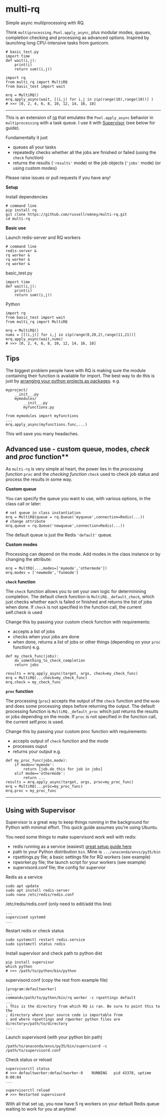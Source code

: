 # multi-rq
Simple async multiprocessing with RQ.

Think `multiprocessing.Pool.apply_async`, plus modular modes, queues, completion checking and processing as advanced options. Inspired by launching long CPU-intensive tasks from gunicorn.

```
# basic_test.py
import time
def wait(i,j):
    print(i)
    return sum((i,j))
```
```
import rq
from multi_rq import MultiRQ
from basic_test import wait

mrq = MultiRQ()
mrq.apply_async(wait, [(i,j) for i,j in zip(range(10),range(10))] )
# >>> [0, 2, 4, 6, 8, 10, 12, 14, 16, 18]
```

---

This is an extension of [rq](https://github.com/rq/rq) that emulates the `Pool.apply_async` behavior in `multiprocessing` with a task queue. I use it with [Supervisor](http://supervisord.org/) (see below for guide).

Fundamentally it just 
- queues all your tasks
- repeatedly checks whether all the jobs are finished or failed (using the `check` function)
- returns the results (`'results'` mode) or the job objects (`'jobs'` mode) (or using custom modes)

Please raise issues or pull requests if you have any!

**Setup**

Install dependencies
```
# command line
pip install rq
git clone https://github.com/russellromney/multi-rq.git
cd multi-rq
```

**Basic use**

Launch redis-server and RQ workers
``` 
# command line
redis-server &
rq worker &
rq worker &
rq worker &
```
basic_test.py
```
import time
def wait(i,j):
    print(i)
    return sum((i,j))
```
Python
```
import rq
from basic_test import wait
from multi_rq import MultiRQ

mrq = MultiRQ()
nums = [[(i,j)] for i,j in zip(range(0,20,2),range(11,21))]
mrq.apply_async(wait,nums)
# >>> [0, 2, 4, 6, 8, 10, 12, 14, 16, 18]
```

## Tips

The biggest problem people have with RQ is making sure the module containing their function is available for import. The best way to do this is just by [arranging your python projects as packages](https://stackoverflow.com/questions/7732685/python-local-modules). e.g.
```
myproject/
    __init__.py
    mymodules/
        __init__.py
        myfunctions.py
```
```
from mymodules import myfunctions
...
mrq.apply_async(myfunctions.func,...)
```

This will save you many headaches.

## Advanced use - custom queue, modes, _check_ and _proc_ function**

As `multi-rq` is very simple at heart, the power lies in the _processing function_ `proc` and the _checking function_ `check` used to check job status and process the results in some way.

**Custom queue**

You can specify the queue you want to use, with various options, in the class call or later: 
```
# set queue in class instantiation
mrq = MultiRQ(queue = rq.Queue('myqueue',connection=Redis(...))
# change attribute
mrq.queue = rq.Queue('newqueue',connection=Redis(...))
```
The default queue is just the Redis `'default'` queue.

**Custom modes**

Processing can depend on the mode. Add modes in the class instance or by changing the attribute:
```
mrq = MultRQ(...,modes=['mymode','othermode'])
mrq.modes = ['newmode','funmode']
```

**`check` function**

The `check` function allows you to set your own logic for determinining completion. The default check function is `MultiRQ._default_check`, which just checks whether each is failed or finished and returns the list of jobs when done. If `check` is not specified in the function call, the current self.check is used

Change this by passing your custom check function with requirements:
- accepts a list of jobs
- checks when your jobs are done
- when done, returns a list of jobs or other things (depending on your `proc` function)
e.g.
```
def my_check_func(jobs):
    do_something_to_check_completion
    return jobs

results = mrq.apply_async(target, args, check=my_check_func)
mrq = MultiRQ(...check=my_check_func)
mrq.check = my_check_func
```

**`proc` function**

The processing (`proc`) accepts the output of the `check` function and the `mode` and does some processing steps before returning the output. The default processing function is `MultiRQ._default_proc` which just returns the results or jobs depending on the mode. If `proc` is not specified in the function call, the current self.proc is used.

Change this by passing your custom proc function with requirements:
- accepts output of `check` function and the mode
- processes ouput
- returns your output
e.g.
```
def my_proc_func(jobs,mode):
    if mode=='mymode':
        return [job.do_this for job in jobs]
    elif mode=='othermode':
        return ...
results = mrq.apply_async(target, args, proc=my_proc_func)
mrq = MultiRQ(...proc=my_proc_func)
mrq.proc = my_proc_func
```
---
## Using with Supervisor

Supervisor is a great way to keep things running in the background for Python with minimal effort. This quick guide assumes you're using Ubuntu.

You need some things to make supervisord work well with redis:
- redis running as a service (easiest) [great setup guide here](https://www.digitalocean.com/community/tutorials/how-to-install-and-secure-redis-on-ubuntu-18-04)
- path to your Python distribution `bin`. Mine is `.../anaconda/envs/py35/bin`
- rqsettings.py file; a basic settings file for RQ workers (see example)
- rqworker.py file; the launch script for your workers (see example)
- supervisord.conf file; the config for supervior

Redis as a service
```
sudo apt update
sudo apt install redis-server
sudo nano /etc/redis/redis.conf
```
/etc/redis/redis.conf (only need to edit/add this line)
```
...
supervised systemd
...
```
Restart redis or check status
```
sudo systemctl restart redis.service
sudo systemctl status redis
```

Install supervisor and check path to python dist
```
pip install supervisor
which python
# >>> /path/to/python/bin/python
```
supervisord.conf (copy the rest from example file)
```
[program:defaultworker]
...
command=/path/to/python/bin/rq worker -c rqsettings default
...
; This is the directory from which RQ is ran. Be sure to point this to the
; directory where your source code is importable from
; and where rqsettings and rqworker python files are
directory=/path/to/directory
...
```
Launch supervisord (with your python bin path)
```
/path/to/anaconda/envs/py35/bin/supervisord -c /path/to/supervisord.conf
```
Check status or reload
```
supervisorctl status
# >>> defaultworker:defaultworker-0    RUNNING   pid 43378, uptime 0:00:04 
...

supervisorctl reload
# >>> Restarted supervisord
```

With all that set up, you now have 5 rq workers on your default Redis queue waiting to work for you at anytime! 
